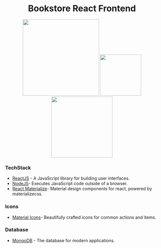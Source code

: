<div align="center">
    <h1>Bookstore React Frontend</h1>
    <img src="https://forthebadge.com/images/badges/powered-by-responsibility.svg" width="250">
    <img src="https://forthebadge.com/images/badges/built-with-love.svg" width="135">
    <img src="https://forthebadge.com/images/badges/made-with-javascript.svg" width="200">

</div>

### TechStack

- [ReactJS](https://reactjs.org/) - A JavaScript library for building user interfaces. 
- [NodeJS](https://nodejs.org/en/)- Executes JavaScript code outside of a browser.
- [React Materialize](https://github.com/react-materialize/react-materialize)- Material design components for react, powered by materializecss.

### Icons
- [Material Icons](https://material.io/resources/icons/?style=baseline)- Beautifully crafted icons for common actions and items.

### Database
- [MongoDB](https://www.mongodb.com/) - The database for modern applications.
